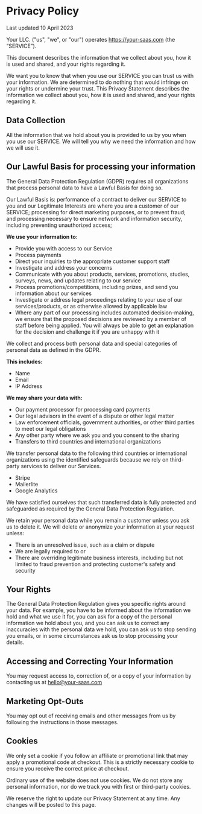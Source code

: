 # Privacy Policy
Last updated 10 April 2023

Your LLC. ("us", "we", or "our") operates https://your-saas.com (the “SERVICE”).

This document describes the information that we collect about you, how it is used and shared, and your rights regarding it.

We want you to know that when you use our SERVICE you can trust us with your information. We are determined to do nothing that would infringe on your rights or undermine your trust. This Privacy Statement describes the information we collect about you, how it is used and shared, and your rights regarding it.

## Data Collection
All the information that we hold about you is provided to us by you when you use our SERVICE. We will tell you why we need the information and how we will use it.

## Our Lawful Basis for processing your information
The General Data Protection Regulation (GDPR) requires all organizations that process personal data to have a Lawful Basis for doing so.

Our Lawful Basis is: performance of a contract to deliver our SERVICE to you and our Legitimate Interests are where you are a customer of our SERVICE; processing for direct marketing purposes, or to prevent fraud; and processing necessary to ensure network and information security, including preventing unauthorized access;

**We use your information to:**

* Provide you with access to our Service
* Process payments
* Direct your inquiries to the appropriate customer support staff
* Investigate and address your concerns
* Communicate with you about products, services, promotions, studies, surveys, news, and updates relating to our service
* Process promotions/competitions, including prizes, and send you information about our services
* Investigate or address legal proceedings relating to your use of our services/products, or as otherwise allowed by applicable law
* Where any part of our processing includes automated decision-making, we ensure that the proposed decisions are reviewed by a member of staff before being applied. You will always be able to get an explanation for the decision and challenge it if you are unhappy with it

We collect and process both personal data and special categories of personal data as defined in the GDPR.

**This includes:**
* Name
* Email
* IP Address

**We may share your data with:**

* Our payment processor for processing card payments
* Our legal advisors in the event of a dispute or other legal matter
* Law enforcement officials, government authorities, or other third parties to meet our legal obligations
* Any other party where we ask you and you consent to the sharing
* Transfers to third countries and international organizations

We transfer personal data to the following third countries or international organizations using the identified safeguards because we rely on third-party services to deliver our Services.

* Stripe
* Mailerlite
* Google Analytics

We have satisfied ourselves that such transferred data is fully protected and safeguarded as required by the General Data Protection Regulation.

We retain your personal data while you remain a customer unless you ask us to delete it. We will delete or anonymize your information at your request unless:

* There is an unresolved issue, such as a claim or dispute
* We are legally required to or
* There are overriding legitimate business interests, including but not limited to fraud prevention and protecting customer's safety and security

## Your Rights
The General Data Protection Regulation gives you specific rights around your data. For example, you have to be informed about the information we hold and what we use it for, you can ask for a copy of the personal information we hold about you, and you can ask us to correct any inaccuracies with the personal data we hold, you can ask us to stop sending you emails, or in some circumstances ask us to stop processing your details.

## Accessing and Correcting Your Information

You may request access to, correction of, or a copy of your information by contacting us at hello@your-saas.com

## Marketing Opt-Outs
You may opt out of receiving emails and other messages from us by following the instructions in those messages.

## Cookies

We only set a cookie if you follow an affiliate or promotional link that may apply a promotional code at checkout. This is a strictly necessary cookie to ensure you receive the correct price at checkout.

Ordinary use of the website does not use cookies. We do not store any personal information, nor do we track you with first or third-party cookies.

We reserve the right to update our Privacy Statement at any time. Any changes will be posted to this page.
